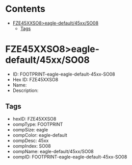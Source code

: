 



Contents
========

* [FZE45XXSO8>eagle-default/45xx/SO08](#fze45xxso8eagle-default45xxso08)
	* [Tags](#tags)

# FZE45XXSO8>eagle-default/45xx/SO08

- ID: FOOTPRINT-eagle-eagle-default-45xx-SO08
- Hex ID: FZE45XXSO8
- Name: 
- Description: 

## Tags

- hexID: FZE45XXSO8
- oompType: FOOTPRINT
- oompSize: eagle
- oompColor: eagle-default
- oompDesc: 45xx
- oompIndex: SO08
- oompName: eagle-default/45xx/SO08
- oompID: FOOTPRINT-eagle-eagle-default-45xx-SO08

